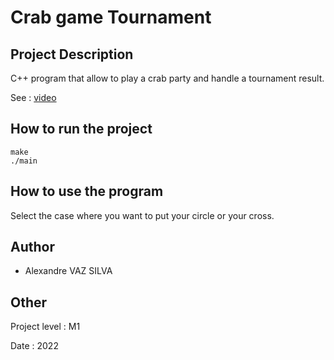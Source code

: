 # Crab game Tournament

## Project Description

C++ program that allow to play a crab party and handle a tournament result.

See : [video](https://raw.githubusercontent.com/avs-projects/Crab-Game/main/video/crab_game_presentation.mp4)

## How to run the project 

```
make
./main
```

## How to use the program 

Select the case where you want to put your circle or your cross.

## Author 

- Alexandre VAZ SILVA

## Other 

Project level : M1

Date : 2022
